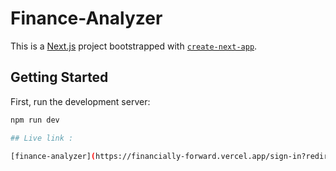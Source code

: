 # Finance-Analyzer
 This is a [Next.js](https://nextjs.org) project bootstrapped with [`create-next-app`](https://nextjs.org/docs/app/api-reference/cli/create-next-app).

## Getting Started

First, run the development server:

```bash
npm run dev

## Live link :

[finance-analyzer](https://financially-forward.vercel.app/sign-in?redirect_url=https%3A%2F%2Ffinancially-forward.vercel.app%2F)
